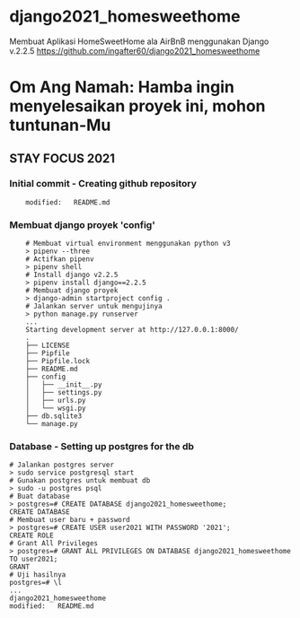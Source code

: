 # django2021_homesweethome
Membuat Aplikasi HomeSweetHome ala AirBnB menggunakan Django v.2.2.5
https://github.com/ingafter60/django2021_homesweethome

# Om Ang Namah: Hamba ingin menyelesaikan proyek ini, mohon tuntunan-Mu

## STAY FOCUS 2021

### Initial commit - Creating github repository

        modified:   README.md

### Membuat django proyek 'config'

		# Membuat virtual environment menggunakan python v3
		> pipenv --three
		# Actifkan pipenv
		> pipenv shell
		# Install django v2.2.5
		> pipenv install django==2.2.5
		# Membuat django proyek
		> django-admin startproject config .
		# Jalankan server untuk mengujinya
		> python manage.py runserver
		...
		Starting development server at http://127.0.0.1:8000/
		.
		├── LICENSE
		├── Pipfile
		├── Pipfile.lock
		├── README.md
		├── config
		│   ├── __init__.py
		│   ├── settings.py
		│   ├── urls.py
		│   └── wsgi.py
		├── db.sqlite3
		└── manage.py

### Database - Setting up postgres for the db

	# Jalankan postgres server
	> sudo service postgresql start
	# Gunakan postgres untuk membuat db
	> sudo -u postgres psql
	# Buat database
	> postgres=# CREATE DATABASE django2021_homesweethome;
	CREATE DATABASE
	# Membuat user baru + password
	> postgres=# CREATE USER user2021 WITH PASSWORD '2021';
	CREATE ROLE
	# Grant All Privileges
	> postgres=# GRANT ALL PRIVILEGES ON DATABASE django2021_homesweethome TO user2021;
	GRANT
	# Uji hasilnya
	postgres=# \l
	...
	django2021_homesweethome
    modified:   README.md	




































































































































